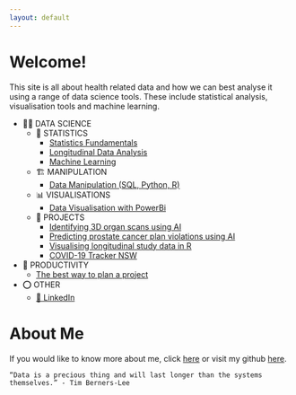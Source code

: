 ```yaml
---
layout: default
---
```


# Welcome!

This site is all about health related data and how we can best analyse it using a range of data science tools. These include statistical analysis, visualisation tools and machine learning.

- 👨‍💻 DATA SCIENCE
	- 🔢 STATISTICS
		- [Statistics Fundamentals](datascience/statistics/fundamentals/fundamentals.md)
		- [Longitudinal Data Analysis](datascience/statistics/longitudinal-data-analysis/longitudinal-data-analysis.md)
		- [Machine Learning](datascience/statistics/machine-learning/machine-learning.md)
	- 🏗️ MANIPULATION
		- [Data Manipulation (SQL, Python, R)](datascience/data-manipulation/data-manipulation.md)
	- 📊 VISUALISATIONS
		- [Data Visualisation with PowerBi](datascience/visualisations/power-bi/power-bi.md)
	- 📁 PROJECTS
		- [Identifying 3D organ scans using AI](projects/identidying-3d-organ-scans-using-ai/identidying-3d-organ-scans-using-ai.md)
		- [Predicting prostate cancer plan violations using AI](projects/predicting-prostate-cancer-plan-violations-using-ai/predicting-prostate-cancer-plan-violations-using-ai.md)
		- [Visualising longitudinal study data in R](projects/visualising-longitudinal-study-data-in-R/visualising-longitudinal-study-data-in-R.md)
		- [COVID-19 Tracker NSW](projects/covid-19-tracker/covid-19-tracker.md)
- 🧠 PRODUCTIVITY
	- [The best way to plan a project](productivity/project-template/project-template.md)
- ⭕ OTHER
	- [👤 LinkedIn](https://www.linkedin.com/in/philliphungerford/)

# About Me

If you would like to know more about me, click [here](about/about.md) or visit my github [here](https://github.com/philliphungerford).

```
“Data is a precious thing and will last longer than the systems themselves.” - Tim Berners-Lee
```
